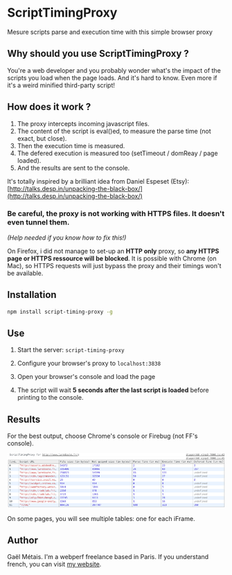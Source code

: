# ScriptTimingProxy

Mesure scripts parse and execution time with this simple browser proxy


## Why should you use ScriptTimingProxy ?

You're a web developer and you probably wonder what's the impact of the scripts you load when the page loads.
And it's hard to know. Even more if it's a weird minified third-party script!


## How does it work ?

1. The proxy intercepts incoming javascript files.
2. The content of the script is eval()ed, to measure the parse time (not exact, but close).
3. Then the execution time is measured.
4. The defered execution is measured too (setTimeout / domReay / page loaded).
5. And the results are sent to the console.

It's totally inspired by a brilliant idea from Daniel Espeset (Etsy): [http://talks.desp.in/unpacking-the-black-box/](http://talks.desp.in/unpacking-the-black-box/)


### Be careful, the proxy is not working with HTTPS files. It doesn't even tunnel them.

*(Help needed if you know how to fix this!)*

On Firefox, i did not manage to set-up an **HTTP only** proxy, so **any HTTPS page or HTTPS ressource will be blocked**.
It is possible with Chrome (on Mac), so HTTPS requests will just bypass the proxy and their timings won't be available.


## Installation

```bash
npm install script-timing-proxy -g
```

## Use

1. Start the server: `script-timing-proxy`

2. Configure your browser's proxy to `localhost:3838`

3. Open your browser's console and load the page

4. The script will wait **5 seconds after the last script is loaded** before printing to the console.


## Results

For the best output, choose Chrome's console or Firebug (not FF's console).

![screenshot](doc/screenshot.png)

On some pages, you will see multiple tables: one for each iFrame.


## Author
Gaël Métais. I'm a webperf freelance based in Paris. If you understand french, you can visit [my website](http://www.gaelmetais.com).
